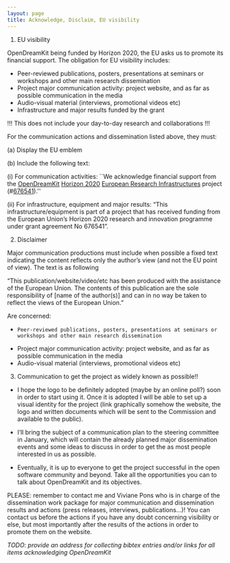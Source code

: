 ```yaml
---
layout: page
title: Acknowledge, Disclaim, EU visibility
---
```




1)	EU visibility

OpenDreamKit being funded by Horizon 2020, the EU asks us to promote its financial support. The obligation for EU visibility includes:

-	Peer-reviewed publications, posters, presentations at seminars or workshops and other main research dissemination
-	Project major communication activity: project website, and as far as possible communication in the media
-	Audio-visual material (interviews, promotional videos etc)
-	Infrastructure and major results funded by the grant

!!! This does not include your day-to-day research and collaborations !!!

For the communication actions and dissemination listed above, they must:

(a)	Display the EU emblem

(b)	Include the following text:

(i)	For communication activities: ``We acknowledge financial support from the
[OpenDreamKit](http://opendreamkit.org/)
[Horizon 2020](https://ec.europa.eu/programmes/horizon2020/)
[European Research Infrastructures](https://ec.europa.eu/programmes/horizon2020/en/h2020-section/european-research-infrastructures-including-e-infrastructures)
project (#<a href="http://cordis.europa.eu/project/rcn/198334_en.html">676541</a>).''

(ii)	For infrastructure, equipment and major results: “This infrastructure/equipment is part of a project that has received funding from the European Union’s Horizon 2020 research and innovation programme under grant agreement No 676541”.

2)	Disclaimer

Major communication productions must include when possible a fixed text indicating the content reflects only the author’s view (and not the EU point of view). 
The text is as following

“This publication/website/video/etc has been produced with the assistance of the European Union. The contents of this publication are the sole responsibility of [name of the author(s)] and can in no way be taken to reflect the views of the European Union.”

Are concerned:
-     Peer-reviewed publications, posters, presentations at seminars or workshops and other main research dissemination
-	Project major communication activity: project website, and as far as possible communication in the media
-	Audio-visual material (interviews, promotional videos etc)


3)	Communication to get the project as widely known as possible!!

-	I hope the logo to be definitely adopted (maybe by an online poll?) soon in order to start using it. Once it is adopted I will be able to set up a visual identity for the project (link graphically somehow the website, the logo and written documents which will be sent to the Commission and available to the public).

-	I’ll bring the subject of a communication plan to the steering committee in January, which will contain the already planned major dissemination events and some ideas to discuss in order to get the as most people interested in us as possible.

-	Eventually, it is up to everyone to get the project successful in the open software community and beyond. Take all the opportunities you can to talk about OpenDreamKit and its objectives. 


PLEASE: remember to contact me and Viviane Pons who is in charge of the dissemination work package for major communication and dissemination results and actions (press releases, interviews, publications…)! You can contact us before the actions if you have any doubt concerning visibility or else, but most importantly after the results of the actions in order to promote them on the website.



*TODO: provide an address for collecting bibtex entries and/or links
for all items acknowledging OpenDreamKit*
